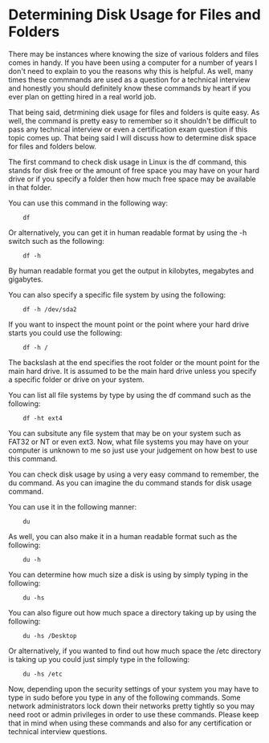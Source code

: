 # Determining Disk Usage for Files and Folders

There may be instances where knowing the size of various folders and files comes in handy. If you have been using a computer for a number of years I don't need to explain to you the reasons why this is helpful. As well, many times these commmands are used as a question for a technical interview and honestly you should definitely know these commands by heart if you ever plan on getting hired in a real world job.

That being said, detrmining diek usage for files and folders is quite easy. As well, the command is pretty easy to remember so it shouldn't be difficult to pass any technical interview or even a certification exam question if this topic comes up. That being said I will discuss how to determine disk space for files and folders below.

The first command to check disk usage in Linux is the df command, this stands for disk free or the amount of free space you may have on your hard drive or if you specify a folder then how much free space may be available in that folder.

You can use this command in the following way:

```
    df
```
Or alternatively, you can get it in human readable format by using the -h switch such as the following:
```
    df -h
```
By human readable format you get the output in kilobytes, megabytes and gigabytes.

You can also specify a specific file system by using the following:
```
    df -h /dev/sda2
```
If you want to inspect the mount point or the point where your hard drive starts you could use the following:
```
    df -h /
```
The backslash at the end specifies the root folder or the mount point for the main hard drive. It is assumed to be the main hard drive unless you specify a specific folder or drive on your system.

You can list all file systems by type by using the df command such as the following:
```
    df -ht ext4
```
You can subsitute any file system that may be on your system such as FAT32 or NT or even ext3. Now, what file systems you may have on your computer is unknown to me so just use your judgement on how best to use this command.

You can check disk usage by using a very easy command to remember, the du command. As you can imagine the du command stands for disk usage command.

You can use it in the following manner:
```
    du
```
As well, you can also make it in a human readable format such as the following:
```
    du -h
```
You can determine how much size a disk is using by simply typing in the following:
```
    du -hs
```
You can also figure out how much space a directory taking up by using the following:
```
    du -hs /Desktop
```
Or alternatively, if you wanted to find out how much space the /etc directory is taking up you could just simply type in the following:
```
    du -hs /etc
```

Now, depending upon the security settings of your system you may have to type in sudo before you type in any of the following commands. Some network administrators lock down their networks pretty tightly so you may need root or admin privileges in order to use these commands. Please keep that in mind when using these commands and also for any certification or technical interview questions.